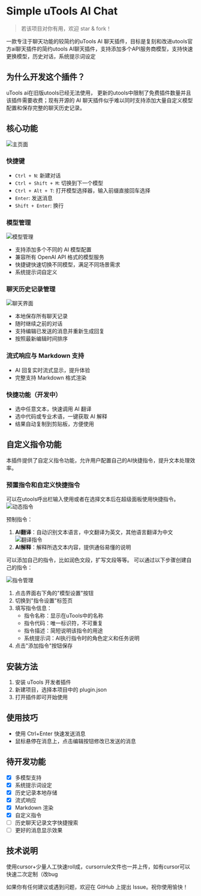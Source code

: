 # Simple uTools AI Chat
> 若该项目对你有用，欢迎 star & fork！

一款专注于聊天功能的较简约的uTools AI 聊天插件，目标是复刻和改进utools官方ai聊天插件的简约utools AI聊天插件，支持添加多个API服务商模型，支持快速更换模型，历史对话，系统提示词设定

## 为什么开发这个插件？

uTools ai在旧版utools已经无法使用， 更新的utools中限制了免费插件数量并且该插件需要收费；现有开源的 AI 聊天插件似乎难以同时支持添加大量自定义模型配置和保存完整的聊天历史记录。



## 核心功能
![主页面](./assets/home_page.png)

### 快捷键
- `Ctrl + N`: 新建对话
- `Ctrl + Shift + M`: 切换到下一个模型
- `Ctrl + Alt + T`: 打开模型选择器，输入前缀直接回车选择
- `Enter`: 发送消息
- `Shift + Enter`: 换行

### 模型管理

![模型管理](./assets/model_manage.png)

- 支持添加多个不同的 AI 模型配置
- 兼容所有 OpenAI API 格式的模型服务
- 快捷键快速切换不同模型，满足不同场景需求
- 系统提示词自定义

### 聊天历史记录管理

![聊天界面](./assets/chat_page.png)

- 本地保存所有聊天记录
- 随时继续之前的对话
- 支持编辑已发送的消息并重新生成回复
- 按照最新编辑时间排序

### 流式响应与 Markdown 支持

- AI 回复实时流式显示，提升体验
- 完整支持 Markdown 格式渲染

### 快捷功能（开发中）
- 选中任意文本，快速调用 AI 翻译
- 选中代码或专业术语，一键获取 AI 解释
- 结果自动复制到剪贴板，方便使用

## 自定义指令功能

本插件提供了自定义指令功能，允许用户配置自己的AI快捷指令，提升文本处理效率。

### 预置指令和自定义快捷指令
可以在utools呼出栏输入使用或者在选择文本后在超级面板使用快捷指令。
![动态指令](./assets/dynamic_features.png)

预制指令：
1. **AI翻译**：自动识别文本语言，中文翻译为英文，其他语言翻译为中文
![翻译指令](./assets/translate.png)
2. **AI解释**：解释所选文本内容，提供通俗易懂的说明


可以添加自己的指令，比如润色文段，扩写文段等等。
可以通过以下步骤创建自己的指令：

![指令管理](./assets/feature_manage.png)
1. 点击界面右下角的"模型设置"按钮
2. 切换到"指令设置"标签页
3. 填写指令信息：
   - 指令名称：显示在uTools中的名称
   - 指令代码：唯一标识符，不可重复
   - 指令描述：简短说明该指令的用途
   - 系统提示词：AI执行指令时的角色定义和任务说明
4. 点击"添加指令"按钮保存


## 安装方法

1. 安装 uTools 开发者插件
2. 新建项目，选择本项目中的 plugin.json
3. 打开插件即可开始使用

## 使用技巧

- 使用 Ctrl+Enter 快速发送消息
- 鼠标悬停在消息上，点击编辑按钮修改已发送的消息

## 待开发功能

- [x] 多模型支持
- [x] 系统提示词设定
- [x] 历史记录本地存储
- [x] 流式响应
- [x] Markdown 渲染
- [x] 自定义指令
- [ ] 历史聊天记录文字快捷搜索
- [ ] 更好的消息显示效果

## 技术说明
使用cursor+少量人工快速roll成，cursorrule文件也一并上传，如有cursor可以快速二次定制（改bug

如果你有任何建议或遇到问题，欢迎在 GitHub 上提出 Issue。祝你使用愉快！

